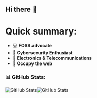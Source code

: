 ## Hi there 👋
# Quick summary:
- 💻 **FOSS advocate**
- 🔐 **Cybersecurity Enthusiast** 
- 📡 **Electronics & Telecommunications**    
- 🏴 **Occupy the web**

### 📊 GitHub Stats:
 ![GitHub Stats](https://github-readme-stats.vercel.app/api?username=qbixxx&show_icons=true&theme=xcode)![GitHub Stats](https://github-readme-stats.vercel.app/api/top-langs/?username=qbixxx&layout=compact&theme=xcode)
